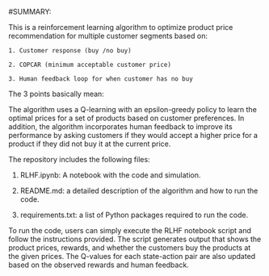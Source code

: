 #SUMMARY:

This is a reinforcement learning algorithm to optimize product price recommendation for multiple customer segments based on: 
    
    1. Customer response (buy /no buy)
    
    2. COPCAR (minimum acceptable customer price)
    
    3. Human feedback loop for when customer has no buy
    
The 3 points basically mean:
    
The algorithm uses a Q-learning with an epsilon-greedy policy to learn the optimal prices for a set of products based on customer preferences. 
In addition, the algorithm incorporates human feedback to improve its performance by asking customers if they would accept a higher price for a product if they did not buy it at the current price.

The repository includes the following files:

1. RLHF.ipynb: A notebook with the code and simulation.

2. README.md: a detailed description of the algorithm and how to run the code.

3. requirements.txt: a list of Python packages required to run the code.


To run the code, users can simply execute the RLHF notebook script and follow the instructions provided. 
The script generates output that shows the product prices, rewards, and whether the customers buy the products at the given prices. 
The Q-values for each state-action pair are also updated based on the observed rewards and human feedback.
